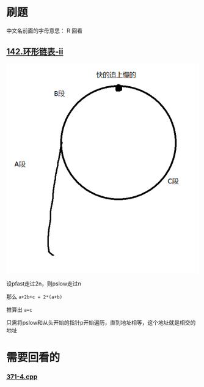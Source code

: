 # 刷题


中文名前面的字母意思：
R 回看


## [142.环形链表-ii](https://leetcode.cn/problems/linked-list-cycle-ii/?envType=study-plan-v2&envId=top-100-liked)

![](./res/142.环形链表-ii.png)

设pfast走过2n，则pslow走过n

那么 `a+2b+c = 2*(a+b)`

推算出 `a=c`

只需将pslow和从头开始的指针p开始遍历，直到地址相等，这个地址就是相交的地址

# 需要回看的

### [371-4.cpp](/周赛/371-4.cpp)